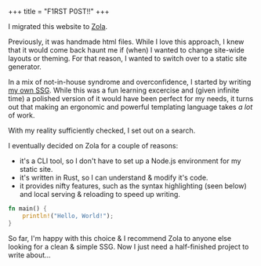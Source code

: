 +++
title = "F1RST P0ST!!"
+++

I migrated this website to [Zola](https://www.getzola.org/).

<!-- more -->

Previously, it was handmade html files. While I love this approach, I knew that it would come back haunt me if (when) I wanted to change site-wide layouts or theming. For that reason, I wanted to switch over to a static site generator.

In a mix of not-in-house syndrome and overconfidence, I started by writing [my own SSG](https://github.com/pbone64/wobsite/). While this was a fun learning excercise and (given infinite time) a polished version of it would have been perfect for my needs, it turns out that making an ergonomic and powerful templating language takes _a lot_ of work.

With my reality sufficiently checked, I set out on a search.

I eventually decided on Zola for a couple of reasons:
- it's a CLI tool, so I don't have to set up a Node.js environment for my static site.
- it's written in Rust, so I can understand & modify it's code.
- it provides nifty features, such as the syntax highlighting (seen below) and local serving & reloading to speed up writing.

```rust
fn main() {
    println!("Hello, World!");
}
```

So far, I'm happy with this choice & I recommend Zola to anyone else looking for a clean & simple SSG. Now I just need a half-finished project to write about...
